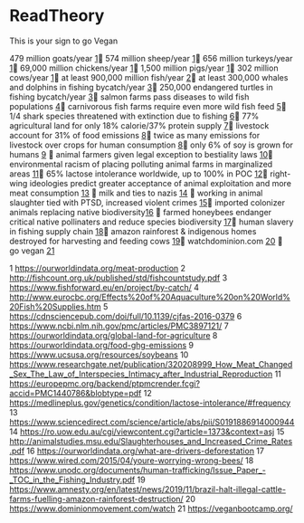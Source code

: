# ReadTheory
This is your sign to go Vegan

479 million goats/year [1](https://ourworldindata.org/meat-production)🌱 574 million sheep/year [1](https://ourworldindata.org/meat-production)🌱 656 million turkeys/year [1](https://ourworldindata.org/meat-production)🌱  69,000 million chickens/year [1](https://ourworldindata.org/meat-production)🌱 1,500 million pigs/year [1](https://ourworldindata.org/meat-production)🌱 302 million cows/year [1](https://ourworldindata.org/meat-production)🌱 at least 900,000 million fish/year [2](http://fishcount.org.uk/published/std/fishcountstudy.pdf)🌱 at least 300,000 whales and dolphins in fishing bycatch/year [3](https://www.fishforward.eu/en/project/by-catch/)🌱 250,000 endangered turtles in fishing bycatch/year [3](https://www.fishforward.eu/en/project/by-catch/)🌱 salmon farms pass diseases to wild fish populations [4](http://www.eurocbc.org/Effects%20of%20Aquaculture%20on%20World%20Fish%20Supplies.htm)🌱 carnivorous fish farms require even more wild fish feed [5](https://cdnsciencepub.com/doi/full/10.1139/cjfas-2016-0379)🌱 1/4 shark species threatened with extinction due to fishing [6](https://www.ncbi.nlm.nih.gov/pmc/articles/PMC3897121/)🌱 77% agricultural land for only 18% calorie/37% protein supply [7](https://ourworldindata.org/global-land-for-agriculture)🌱 livestock account for 31% of food emissions [8](https://ourworldindata.org/food-ghg-emissions)🌱 twice as many emissions for livestock over crops for human consumption [8](https://ourworldindata.org/food-ghg-emissions)🌱 only 6% of soy is grown for humans [9](https://www.ucsusa.org/resources/soybeans) 🌱 animal farmers given legal exception to bestiality laws [10](https://www.researchgate.net/publication/320208999_How_Meat_Changed_Sex_The_Law_of_Interspecies_Intimacy_after_Industrial_Reproduction)🌱 environmental racism of placing polluting animal farms in marginalized areas [11](https://europepmc.org/backend/ptpmcrender.fcgi?accid=PMC1440786&blobtype=pdf)🌱 65% lactose intolerance worldwide, up to 100% in POC [12](https://medlineplus.gov/genetics/condition/lactose-intolerance/#frequency)🌱 right-wing ideologies predict greater acceptance of animal exploitation and more meat consumption [13](https://www.sciencedirect.com/science/article/abs/pii/S0191886914000944) 🌱 milk and ties to nazis [14](https://ro.uow.edu.au/cgi/viewcontent.cgi?article=1373&context=asj) 🌱 working in animal slaughter tied with PTSD, increased violent crimes [15](http://animalstudies.msu.edu/Slaughterhouses_and_Increased_Crime_Rates.pdf)🌱 imported colonizer animals replacing native biodiversity[16](https://ourworldindata.org/what-are-drivers-deforestation) 🌱 farmed honeybees endanger critical native pollinaters and reduce species biodiversity [17](https://www.wired.com/2015/04/youre-worrying-wrong-bees/)🌱 human slavery in fishing supply chain [18](https://www.unodc.org/documents/human-trafficking/Issue_Paper_-_TOC_in_the_Fishing_Industry.pdf)🌱 amazon rainforest & indigenous homes destroyed for harvesting and feeding cows [19](https://www.amnesty.org/en/latest/news/2019/11/brazil-halt-illegal-cattle-farms-fuelling-amazon-rainforest-destruction/)🌱 watchdominion.com [20](https://www.dominionmovement.com/watch) 🌱 go vegan [21](https://veganbootcamp.org/)

1 https://ourworldindata.org/meat-production
2 http://fishcount.org.uk/published/std/fishcountstudy.pdf
3 https://www.fishforward.eu/en/project/by-catch/
4 http://www.eurocbc.org/Effects%20of%20Aquaculture%20on%20World%20Fish%20Supplies.htm
5 https://cdnsciencepub.com/doi/full/10.1139/cjfas-2016-0379
6 https://www.ncbi.nlm.nih.gov/pmc/articles/PMC3897121/
7 https://ourworldindata.org/global-land-for-agriculture
8 https://ourworldindata.org/food-ghg-emissions
9 https://www.ucsusa.org/resources/soybeans
10 https://www.researchgate.net/publication/320208999_How_Meat_Changed_Sex_The_Law_of_Interspecies_Intimacy_after_Industrial_Reproduction
11 https://europepmc.org/backend/ptpmcrender.fcgi?accid=PMC1440786&blobtype=pdf
12 https://medlineplus.gov/genetics/condition/lactose-intolerance/#frequency
13 https://www.sciencedirect.com/science/article/abs/pii/S0191886914000944
14 https://ro.uow.edu.au/cgi/viewcontent.cgi?article=1373&context=asj
15 http://animalstudies.msu.edu/Slaughterhouses_and_Increased_Crime_Rates.pdf
16 https://ourworldindata.org/what-are-drivers-deforestation
17 https://www.wired.com/2015/04/youre-worrying-wrong-bees/
18 https://www.unodc.org/documents/human-trafficking/Issue_Paper_-_TOC_in_the_Fishing_Industry.pdf
19 https://www.amnesty.org/en/latest/news/2019/11/brazil-halt-illegal-cattle-farms-fuelling-amazon-rainforest-destruction/
20 https://www.dominionmovement.com/watch
21 https://veganbootcamp.org/
